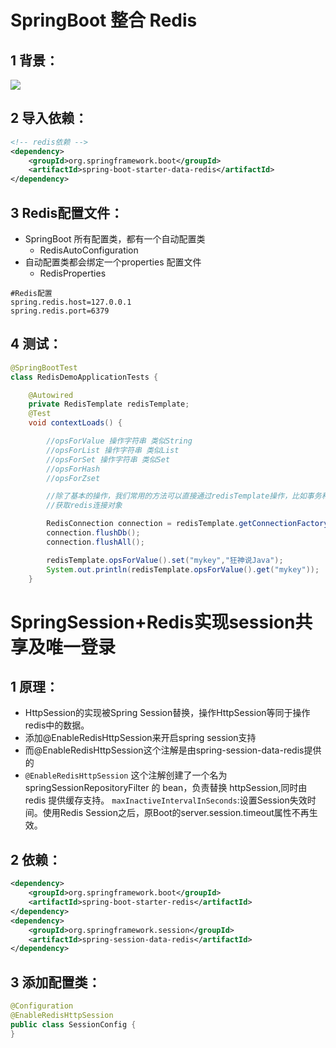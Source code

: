 # SpringBoot 整合 Redis

## 1 背景：

![](C:\Users\baiheng.jiang\Documents\GitHub\jiangbaiheng.github.io\img\redis\day01-1-background.png)

## 2 导入依赖：

```xml
<!-- redis依赖 -->
<dependency>
    <groupId>org.springframework.boot</groupId>
    <artifactId>spring-boot-starter-data-redis</artifactId>
</dependency>
```

## 3 Redis配置文件：

+ SpringBoot 所有配置类，都有一个自动配置类
  - RedisAutoConfiguration
+ 自动配置类都会绑定一个properties 配置文件 
  - RedisProperties

```
#Redis配置
spring.redis.host=127.0.0.1
spring.redis.port=6379
```

## 4 测试：

```java
@SpringBootTest
class RedisDemoApplicationTests {

    @Autowired
    private RedisTemplate redisTemplate;
    @Test
    void contextLoads() {

        //opsForValue 操作字符串 类似String
        //opsForList 操作字符串 类似List
        //opsForSet 操作字符串 类似Set
        //opsForHash
        //opsForZset

        //除了基本的操作，我们常用的方法可以直接通过redisTemplate操作，比如事务和基本的CRUD
        //获取redis连接对象

        RedisConnection connection = redisTemplate.getConnectionFactory().getConnection();
        connection.flushDb();
        connection.flushAll();

        redisTemplate.opsForValue().set("mykey","狂神说Java");
        System.out.println(redisTemplate.opsForValue().get("mykey"));
    }
```

# SpringSession+Redis实现session共享及唯一登录

## 1 原理：

+ HttpSession的实现被Spring Session替换，操作HttpSession等同于操作redis中的数据。
+ 添加@EnableRedisHttpSession来开启spring session支持
+ 而@EnableRedisHttpSession这个注解是由spring-session-data-redis提供的
+ `@EnableRedisHttpSession` 这个注解创建了一个名为 springSessionRepositoryFilter 的 bean，负责替换 httpSession,同时由 redis 提供缓存支持。 
  `maxInactiveIntervalInSeconds`:设置Session失效时间。使用Redis Session之后，原Boot的server.session.timeout属性不再生效。

## 2 依赖：

```xml
<dependency>  
    <groupId>org.springframework.boot</groupId>  
    <artifactId>spring-boot-starter-redis</artifactId>  
</dependency>  
<dependency>  
    <groupId>org.springframework.session</groupId>  
    <artifactId>spring-session-data-redis</artifactId>  
</dependency> 
```

## 3 添加配置类：

```java
@Configuration  
@EnableRedisHttpSession  
public class SessionConfig {  
} 
```








